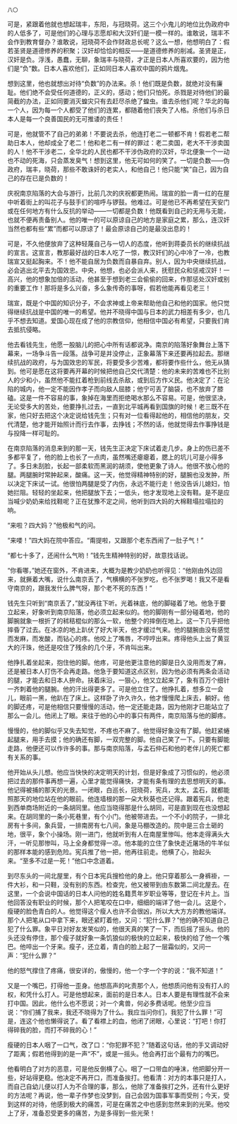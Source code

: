     八〇 

   可是，紧跟着他就也想起瑞丰，东阳，与冠晓荷。这三个小鬼儿的地位比伪政府中的人低多了，可是他们的心理与志愿却和大汉奸们是一模一样的。谁敢说，瑞丰不会作到教育督办？谁敢说，冠晓荷不会作财政总长呢？这么一想，他想明白了：假若圣贤是道德修养的积聚；汉奸却恰恰的相反——是道德修养的削减。圣贤是正，汉奸是负。浮浅，愚蠢，无聊，象瑞丰与晓荷，才正是日本人所喜欢要的，因为他们是“负”数。日本人喜欢他们，正如同日本人喜欢中国的鸦片烟鬼。

   想到这里，他也就想出对待“负数”的办法来。杀！他们既是负数，就绝对没有廉耻。他们绝不会受任何道德的，正义的，感动；他们只怕死。杀戮是对待他们的最简截的办法，正如同要消灭蝗灾只有去赶尽杀绝了蝗虫。谁去杀他们呢？华北的每一个人，因为每一个人都受了他们的连累，都随着他们丧失了人格。杀他们与杀日本人是每一个良善国民的无可推诿的责任！

   可是，他就管不了自己的弟弟！不要说去杀，他连打老二一顿都不肯！假若老二帮助日本人，他却成全了老二！他和老二有一样的罪过：老二卖国，老大不干涉卖国的人！他不干涉老二，全华北的人民也都不干涉伪政府的汉奸，华北便象一个一动也不动的死海，只会蒸发臭气！想到这里，他无可如何的笑了。一切是负数——伪政府，瑞丰，晓荷，那些不敢诛奸的老实人，和他自己！他只能“笑”自己，因为自己的存在已是负数的！

   庆祝南京陷落的大会与游行，比前几次的庆祝都更热闹。瑞宣的脸一青一红的在屋中听着街上的叫花子与鼓手们的喧呼与锣鼓。他难过。可是他已不再希望在天安门或在任何地方有什么反抗的举动——一切都是负数！他既看到自己的无用与无能，也就不便再责备别人。他的唯一的可以原谅自己的地方是家庭之累，那么，连汉奸当然也都有些“累”而都可以原谅了！最会原谅自己的是最没出息的！

   可是，不久他便放弃了这种轻蔑自己与一切人的态度，他听到蒋委员长的继续抗战的宣言。这宣言，教那最好战的日本人吃了一惊，教汉奸们的心中冷了一冷，也教瑞宣又挺起胸来。不！他不能自居为负数而自暴自弃。别人，因为中央继续抗战，必会逃出北平去为国效忠。中央，他想，也必会派人来，抚慰民众和惩戒汉奸！一高兴，他的想象加倍的活动，他甚至于想到老三会偷偷的回来，作那惩处汉奸或别的重要工作！那将是多么兴奋，多么象传奇的事呀，假若他能再看见老三！

   瑞宣，既是个中国的知识分子，不会求神或上帝来帮助他自己和他的国家。他只觉得继续抗战是中国的唯一的希望。他并不晓得中国与日本的武力相差有多少，也几乎不想去知道。爱国心现在成了他的宗教信仰，他相信中国必有希望，只要我们肯去抵抗侵略。

   他去看钱先生，他愿一股脑儿的把心中所有话都说净。南京的陷落好象舞台上落下幕来，一场争斗告一段落。战争可是并没停止，正象幕落下来还要再拉起去。那继续抗战的政府，与为国效忠的军民，将要受多少苦难，都将要作些什么，他无从猜到。他可是愿在这将要再开幕的时候把他自己交代清楚：他的未来的苦难也不比别人的少和小，虽然他不能扛着枪到前线去杀敌，或到后方作义民。他决定了：在沦陷的城内，他一定不能因作孝子而向敌人屈膝；他宁可丢了脑袋，也不放弃了膝磕。这是一件不容易的事，象掉在海里而拒绝喝水那么不容易。可是，他很坚决，无论受多大的苦处，他要挣扎过去，一直到北平城再看到国旗的时候！老三既不在家，他只好去把这个决定说给钱先生；只有对一位看得起他的，相信他的朋友，交代清楚，他才能开始照计而行去作事，去挣钱；不然的话，他就觉得去作事挣钱是与投降一样可耻的。

   在南京陷落的消息来到的那一天，钱先生正决定下床试着走几步。身上的伤已差不多都平复了，他的脸上也长了一点肉，虽然嘴还瘪瘪着，腮上的坑儿可是小得多了。多日未刮脸，长起一部柔软而黑润的胡须，使他更象了诗人。他很不放心他的腿。两腿腕时常肿起来，酸痛。这一天，他觉得精神特别的好，腿腕也没发肿，所以决定下床试一试。他很怕两腿是受了内伤，永远不能行走！他没告诉儿媳妇，怕她拦阻。轻轻的坐起来，他把腿放下去；一低头，他才发现地上没有鞋。是不是应当喊少奶奶来给找鞋呢？正在犹豫不定之间，他听到四大妈的大棉鞋塌拉塌拉的响。

   “来啦？四大妈？”他极和气的问。

   “来喽！”四大妈在院中答应。“甭提啦，又跟那个老东西闹了一肚子气！”

   “都七十多了，还闹什么气哟！”钱先生精神特别的好，故意找话说。

   “你看哪，”她还在窗外，不肯进来，大概为是教少奶奶也听得见：“他刚由外边回来，就撅着大嘴，说什么南京丢了，气横横的不张罗吃，也不张罗喝！我又不是看守南京的，跟我发什么脾气呀，那个老不死的东西！”

   钱先生只听到“南京丢了，”就没再往下听。光着袜底，他的脚碰着了地。他急于要立起来，好象听到南京陷落，他必须立起来似的。他的脚刚有一部分碰着地，他的脚腕就象一根折了的秫秸棍似的那么一软，他整个的摔倒在地上。这一下几乎把他摔昏了过去。在冰凉的地上趴伏了好大半天，他才缓过气来。他的腿腕由没有感觉而发麻，而发酸，而钻心的疼。他咬上了嘴唇，不哼哼出来。疼得他头上出了黄豆大的汗珠，他还是咬住了残余的几个牙，不肯叫出来。

   他挣扎着坐起来，抱住他的脚。他疼，可是他更注意他的脚是日久没用而发了麻，还是被日本人打伤不会再走路。他急于要知道这点区别，因为他必须有两条会活动的腿，才能去和日本人拚命。扶着床沿，一狠心，他又立起来了，象有百万个细针一齐刺着他的腿腕。他的汗出得更多了。可是他立住了。他挣扎着，想多立一会儿，眼前一黑，他趴在了床上。这样卧了许久许久，他才慢慢爬上床去，躺好。他的脚还疼，可是他相信只要慢慢的活动，他一定还能走路，因为他刚才已能站立了那么一会儿。他闭上了眼。来往于他的心中的事只有两件，南京陷落与他的脚疼。

   慢慢的，他的脚似乎又失去知觉，不疼也不麻了。他觉得好象没有了脚。他赶紧蜷起腿来，用手去摸；他的确还有脚，一双完整的脚。他自己笑了一下。只要有脚能走路，他便还可以作许多的事。那与南京陷落，与孟石仲石和他的老伴儿的死亡都有关系的事。

   他开始从头儿想。他应当快快的决定明天的计划，但是好象成了习惯似的，他必须把过去的那件事再想一遍，心里才能觉得痛快，才能有条有理的去思想明天的事。他记得被捕的那天的光景。一闭眼，白巡长，冠晓荷，宪兵，太太，孟石，就都能照那天的地位站在他的眼前。他连墙根的那一朵大秋葵也还记得。跟着宪兵，他走到西单商场附近的一条胡同里。他应当晓得那是什么胡同，可是直到现在也没想起来。在胡同里的一条小死巷里，有个小门。他被带进去。一个不小的院子，一排北房有十多间，象兵营，一排南房有七八间，象是马棚改造的。院中是三合土砸的地，很平，象个小操场。刚一进门，他就听到有人在南屋里惨叫。他本走得满头大汗，一听见那惨叫，马上全身都觉得一凉。他本能的立住了象快走近屠场的牛羊似的那样本能的感到危险。宪兵推了他一把，他再往前走。他横了心，抬起头来。“至多不过是一死！”他口中念道着。

   到尽东头的一间北屋里，有个日本宪兵搜检他的身上。他只穿着那么一身裤褂，一件大衫，和一只鞋，没有别的东西。检查完，他又被带到由东数第二间北屋去。在这里，一个会说中国话的日本人问他的姓名籍贯年岁职业等等，登记在卡片上。当他回答没有职业的时候，那个人把笔咬在口中，细细的端详了他一会儿。这是个，瘦硬的脸色青白的人。他觉得这个瘦人也许不会很凶，所以大大方方的教他端详。那个人把笔从口中拿下来，眼还紧盯着他，又问：“犯什么罪？”他的确不知道自己犯了什么罪。象平日对好友发笑似的，他很天真的笑了一下，而后摇了摇头。他的头还没有停住，那个瘦子就好象一条饥狼似的极快的立起来，极快的给了他一个嘴巴。他啐出一个牙来。瘦子，还立着，青白的脸上起了一层霜似的，又问一声：“犯什么罪？”

   他的怒气撑住了疼痛，很安详的，傲慢的，他一个字一个字的说：“我不知道！”

   又是一个嘴巴，打得他一歪身。他想高声的叱责那个人，他想质问他有没有打人的权，和凭什么打人。可是他想起来，面前的是日本人。日本人要是有理性就不会来打中国。因此，他什么也不愿说；对一个禽兽，何必多费话呢。他至少应当说：“你们捕了我来，我还不晓得为了什么。我应当问你们，我犯了什么罪！”可是，连这个他也懒得说了。看了看襟上的血，他闭了闭眼，心里说：“打吧！你打得碎我的脸，而打不碎我的心！”

   瘦硬的日本人咽了一口气，改了口：“你犯罪不犯？”随着这句话，他的手又调动好了距离；假若他得到的是一声“不”，或是一摇头。他会再打出个最有力的嘴巴。

   他看明白了对方的恶意，可是他反倒横了心。咽了一口带血的唾沫，他把脚分开一些，好站得更稳。他决定不再开口，而准备挨打。他看清：对方的本事只是打人，而自己自幼儿便以打人为不合理的事，那么，他除了准备挨打之外，还有什么更好的方法呢？再说，他一辈子作梦也没梦到，自己会因为国事军事而受刑；今天，受到这样的对待，他感到极大的痛苦，可是在痛苦之中也感到忽然来到的光荣。他咬上了牙，准备忍受更多的痛苦，为是多得到一些光荣！

